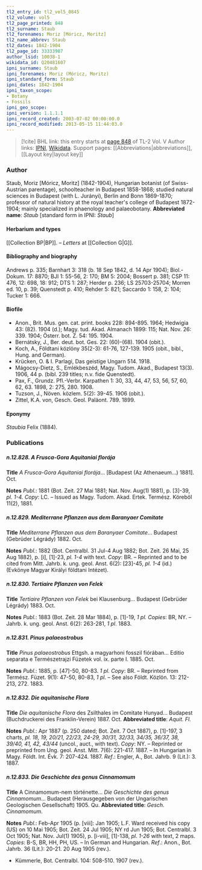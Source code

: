 ```yaml
---
tl2_entry_id: tl2_vol5_0845
tl2_volume: vol5
tl2_page_printed: 848
tl2_surname: Staub
tl2_forenames: Moriz [Móricz, Moritz]
tl2_name_abbrev: Staub
tl2_dates: 1842-1904
tl2_page_id: 33333987
author_lsid: 10038-1
wikidata_id: Q20481607
ipni_surname: Staub
ipni_forenames: Moriz (Móricz, Moritz)
ipni_standard_form: Staub
ipni_dates: 1842-1904
ipni_taxon_scope: 
- Botany
- Fossils
ipni_geo_scope: 
ipni_version: 1.1.1.1
ipni_record_created: 2003-07-02 00:00:00.0
ipni_record_modified: 2013-05-15 11:44:03.0
---
```


> [!cite] BHL link: this entry starts at [page 848](https://www.biodiversitylibrary.org/page/33333987) of TL-2 Vol. V
> Author links: [IPNI](https://www.ipni.org/a/10038-1), [Wikidata](https://www.wikidata.org/wiki/Q20481607). Support pages: [[Abbreviations|abbreviations]], [[Layout key|layout key]]

### Author

Staub, Moriz \[Móricz, Moritz\] (1842-1904), Hungarian botanist (of Swiss-Austrian parentage), schoolteacher in Budapest 1858-1868; studied natural sciences in Budapest (with L. Jurányi), Berlin and Bonn 1869-1870; professor of natural history at the royal teacher's college of Budapest 1872-1904; mainly specialized in phaenology and palaeobotany. 
**Abbreviated name**: *Staub* \[standard form in IPNI: *Staub*\]

#### Herbarium and types

[[Collection BP|BP]]. – *Letters* at [[Collection G|G]].

#### Bibliography and biography

Andrews p. 335; Barnhart 3: 318 (b. 18 Sep 1842, d. 14 Apr 1904); Biol.-Dokum. 17: 8870; BJI 1: 55-56, 2: 170; BM 5: 2004; Bossert p. 381; CSP 11: 476, 12: 698, 18: 912; DTS 1: 287; Herder p. 236; LS 25703-25704; Morren ed. 10, p. 39; Quenstedt p. 410; Rehder 5: 821; Saccardo 1: 158, 2: 104; Tucker 1: 666.

#### Biofile

- Anon., Brit. Mus. gen. cat. print. books 228: 894-895. 1964; Hedwigia 43: (82). 1904 (d.); Magy. tud. Akad. Almanach 1899: 115; Nat. Nov. 26: 339. 1904; Österr. bot. Z. 54: 195. 1904.
- Bernátsky, J., Ber. deut. bot. Ges. 22: (60)-(68). 1904 (obit.).
- Koch, A., Földtani közlöny 35(2-3): 61-76, 127-139. 1905 (obit., bibl., Hung. and German).
- Krücken, O. & I. Parlagi, Das geistige Ungarn 514. 1918.
- Mágocsy-Dietz, S., Emlékbeszéd, Magy. Tudom. Akad., Budapest 13(3). 1906, 44 p. (bibl. 239 titles; n.v. fide Quenstedt).
- Pax, F., Grundz. Pfl.-Verbr. Karpathen 1: 30, 33, 44, 47, 53, 56, 57, 60, 62, 63. 1898, 2: 275, 280. 1908.
- Tuzson, J., Növen. közlem. 5(2): 39-45. 1906 (obit.).
- Zittel, K.A. von, Gesch. Geol. Paläont. 789. 1899.

#### Eponymy

*Staubia* Felix (1884).

### Publications

##### n.12.828. A Frusca-Gora Aquitaniai florája

**Title**
*A Frusca-Gora Aquitaniai florája*... \[Budapest (Az Athenaeum...) 1881\]. Oct.

**Notes**
*Publ*.: 1881 (Bot. Zeit. 27 Mai 1881; Nat. Nov. Aug(1) 1881), p. \[3\]-39, *pl. 1-4. Copy*: LC. – Issued as Magy. Tudom. Akad. Ertek. Termész. Köreböl 11(2), 1881.

##### n.12.829. Mediterrane Pflanzen aus dem Baranyaer Comitate

**Title**
*Mediterrane Pflanzen aus dem Baranyaer Comitate*... Budapest (Gebrüder Légrády) 1882. Oct.

**Notes**
*Publ*.: 1882 (Bot. Centralbl. 31 Jul-4 Aug 1882; Bot. Zeit. 26 Mai, 25 Aug 1882), p. \[i\], \[1\]-23, *pl. 1-4* with text. *Copy*: BR. – Reprinted and to be cited from Mitt. Jahrb. k. ung. geol. Anst. 6(2): \[23\]-45, *pl. 1-4* (id.) (Evkönye Magyar Királyi földtani Intézet).

##### n.12.830. Tertiaire Pflanzen von Felek

**Title**
*Tertiaire Pflanzen von Felek* bei Klausenburg... Budapest (Gebrüder Légrády) 1883. Oct.

**Notes**
*Publ*.: 1883 (Bot. Zeit. 28 Mar 1884), p. \[1\]-19, *1 pl. Copies*: BR, NY. – Jahrb. k. ung. geol. Anst. 6(2): 263-281, *1 pl*. 1883.

##### n.12.831. Pinus palaeostrobus

**Title**
*Pinus palaeostrobus* Ettgsh. a magyarhoni fosszil fiórában... Editio separata e Természetrajzi Füzetek vol. ix. parte I. 1885. Oct.

**Notes**
*Publ*.: 1885, p. \[47\]-50, 80-83. *1 pl. Copy*: BR. – Reprinted from Termész. Füzet. 9(1): 47-50, 80-83, *1 pl*. – See also Földt. Közlön. 13: 212-213, 272. 1883.

##### n.12.832. Die aquitanische Flora

**Title**
*Die aquitanische Flora* des Zsilthales im Comitate Hunyad... Budapest (Buchdruckerei des Franklin-Verein) 1887. Oct.
**Abbreviated title**: *Aquit. Fl.*

**Notes**
*Publ*.: Apr 1887 (p. 250 dated; Bot. Zeit. 7 Oct 1887), p. \[1\]-197, 3 charts, *pl. 18, 19, 20/21, 22/23, 24-29, 30/31, 32/33, 34/35, 36/37, 38, 39/40, 41, 42, 43/44* (uncol., auct., with text). *Copy*: NY. – Reprinted or preprinted from Ung. geol. Anst. Mitt. 7(6): 221-417. 1887. – In Hungarian in Magy. Földt. Int. Évk. 7: 207-424. 1887.
*Ref*.: Engler, A., Bot. Jahrb. 9 (Lit.): 3. 1887.

##### n.12.833. Die Geschichte des genus Cinnamomum

**Title**
A Cinnamomum-nem történette... *Die Geschichte des genus Cinnamomum*... Budapest (Herausgegeben von der Ungarischen Geologischen Gesellschaft) 1905. Qu.
**Abbreviated title**: *Gesch. Cinnamomum*.

**Notes**
*Publ*.: Feb-Apr 1905 (p. \[viii\]: Jan 1905; L.F. Ward received his copy (US) on 10 Mai 1905; Bot. Zeit. 24 Jul 1905; NY rd Jun 1905; Bot. Centralbl. 3 Oct 1905; Nat. Nov. Jul(1) 1905), p. \[i-viii\], \[1\]-138, *pl. 1-26* with text, 2 maps. *Copies*: B-S, BR, HH, PH, US. – In German and Hungarian.
*Ref*.: Anon., Bot. Jahrb. 36 (Lit.): 20-21. 20 Aug 1905 (rev.).
- Kümmerle, Bot. Centralbl. 104: 508-510. 1907 (rev.).

